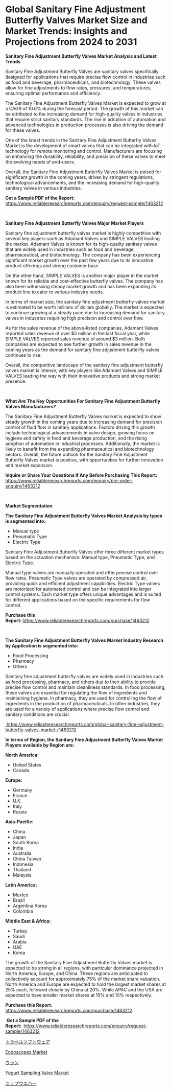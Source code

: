 <p><h1>Global Sanitary Fine Adjustment Butterfly Valves Market Size and Market Trends: Insights and Projections from 2024 to 2031</h1></p><p><strong>Sanitary Fine Adjustment Butterfly Valves Market Analysis and Latest Trends</strong></p>
<p><p>Sanitary Fine Adjustment Butterfly Valves are sanitary valves specifically designed for applications that require precise flow control in industries such as food and beverage, pharmaceuticals, and biotechnology. These valves allow for fine adjustments to flow rates, pressures, and temperatures, ensuring optimal performance and efficiency.</p><p>The Sanitary Fine Adjustment Butterfly Valves Market is expected to grow at a CAGR of 10.6% during the forecast period. The growth of this market can be attributed to the increasing demand for high-quality valves in industries that require strict sanitary standards. The rise in adoption of automation and advanced technologies in production processes is also driving the demand for these valves.</p><p>One of the latest trends in the Sanitary Fine Adjustment Butterfly Valves Market is the development of smart valves that can be integrated with IoT technology for remote monitoring and control. Manufacturers are focusing on enhancing the durability, reliability, and precision of these valves to meet the evolving needs of end-users.</p><p>Overall, the Sanitary Fine Adjustment Butterfly Valves Market is poised for significant growth in the coming years, driven by stringent regulations, technological advancements, and the increasing demand for high-quality sanitary valves in various industries.</p></p>
<p><strong>Get a Sample PDF of the Report:&nbsp;</strong> <a href="https://www.reliableresearchreports.com/enquiry/request-sample/1463212">https://www.reliableresearchreports.com/enquiry/request-sample/1463212</a></p>
<p>&nbsp;</p>
<p><strong>Sanitary Fine Adjustment Butterfly Valves Major Market Players</strong></p>
<p><p>Sanitary fine adjustment butterfly valves market is highly competitive with several key players such as Adamant Valves and SIMPLE VALVES leading the market. Adamant Valves is known for its high-quality sanitary valves that are widely used in industries such as food and beverage, pharmaceutical, and biotechnology. The company has been experiencing significant market growth over the past few years due to its innovative product offerings and strong customer base. </p><p>On the other hand, SIMPLE VALVES is another major player in the market known for its reliable and cost-effective butterfly valves. The company has also been witnessing steady market growth and has been expanding its product line to cater to various industry needs. </p><p>In terms of market size, the sanitary fine adjustment butterfly valves market is estimated to be worth millions of dollars globally. The market is expected to continue growing at a steady pace due to increasing demand for sanitary valves in industries requiring high precision and control over flow. </p><p>As for the sales revenue of the above-listed companies, Adamant Valves reported sales revenue of over $5 million in the last fiscal year, while SIMPLE VALVES reported sales revenue of around $3 million. Both companies are expected to see further growth in sales revenue in the coming years as the demand for sanitary fine adjustment butterfly valves continues to rise. </p><p>Overall, the competitive landscape of the sanitary fine adjustment butterfly valves market is intense, with key players like Adamant Valves and SIMPLE VALVES leading the way with their innovative products and strong market presence.</p></p>
<p>&nbsp;</p>
<p><strong>What Are The Key Opportunities For Sanitary Fine Adjustment Butterfly Valves Manufacturers?</strong></p>
<p><p>The Sanitary Fine Adjustment Butterfly Valves market is expected to show steady growth in the coming years due to increasing demand for precision control of fluid flow in sanitary applications. Factors driving this growth include technological advancements in valve design, growing focus on hygiene and safety in food and beverage production, and the rising adoption of automation in industrial processes. Additionally, the market is likely to benefit from the expanding pharmaceutical and biotechnology sectors. Overall, the future outlook for the Sanitary Fine Adjustment Butterfly Valves market is positive, with opportunities for further innovation and market expansion.</p></p>
<p><strong>Inquire or Share Your Questions If Any Before Purchasing This Report:</strong> <a href="https://www.reliableresearchreports.com/enquiry/pre-order-enquiry/1463212">https://www.reliableresearchreports.com/enquiry/pre-order-enquiry/1463212</a></p>
<p>&nbsp;</p>
<p><strong>Market Segmentation</strong></p>
<p><strong>The Sanitary Fine Adjustment Butterfly Valves Market Analysis by types is segmented into:</strong></p>
<p><ul><li>Manual type</li><li>Pneumatic Type</li><li>Electric Type</li></ul></p>
<p><p>Sanitary Fine Adjustment Butterfly Valves offer three different market types based on the actuation mechanism: Manual type, Pneumatic Type, and Electric Type. </p><p>Manual type valves are manually operated and offer precise control over flow rates. Pneumatic Type valves are operated by compressed air, providing quick and efficient adjustment capabilities. Electric Type valves are motorized for automated control and can be integrated into larger control systems. Each market type offers unique advantages and is suited for different applications based on the specific requirements for flow control.</p></p>
<p><strong>Purchase this Report:&nbsp;</strong><a href="https://www.reliableresearchreports.com/purchase/1463212">https://www.reliableresearchreports.com/purchase/1463212</a></p>
<p>&nbsp;</p>
<p><strong>The Sanitary Fine Adjustment Butterfly Valves Market Industry Research by Application is segmented into:</strong></p>
<p><ul><li>Food Processing</li><li>Pharmacy</li><li>Others</li></ul></p>
<p><p>Sanitary fine adjustment butterfly valves are widely used in industries such as food processing, pharmacy, and others due to their ability to provide precise flow control and maintain cleanliness standards. In food processing, these valves are essential for regulating the flow of ingredients and maintaining hygiene. In pharmacy, they are used for controlling the flow of ingredients in the production of pharmaceuticals. In other industries, they are used for a variety of applications where precise flow control and sanitary conditions are crucial.</p></p>
<p><a href="https://www.reliableresearchreports.com/global-sanitary-fine-adjustment-butterfly-valves-market-r1463212">&nbsp;https://www.reliableresearchreports.com/global-sanitary-fine-adjustment-butterfly-valves-market-r1463212</a></p>
<p><strong>In terms of Region, the Sanitary Fine Adjustment Butterfly Valves Market Players available by Region are:</strong></p>
<p>
    <p> <strong> North America: </strong>
        <ul>
            <li>United States</li>
            <li>Canada</li>
        </ul>
        </p> 
    <p> <strong> Europe: </strong>
        <ul>
            <li>Germany</li>
            <li>France</li>
            <li>U.K.</li>
            <li>Italy</li>
            <li>Russia</li>
        </ul>
        </p> 
    <p> <strong> Asia-Pacific: </strong>
        <ul>
            <li>China</li>
            <li>Japan</li>
            <li>South Korea</li>
            <li>India</li>
            <li>Australia</li>
            <li>China Taiwan</li>
            <li>Indonesia</li>
            <li>Thailand</li>
            <li>Malaysia</li>
        </ul>
        </p> 
    <p> <strong> Latin America: </strong>
        <ul>
            <li>Mexico</li>
            <li>Brazil</li>
            <li>Argentina Korea</li>
            <li>Colombia</li>
        </ul>
        </p> 
    <p> <strong> Middle East & Africa: </strong>
        <ul>
            <li>Turkey</li>
            <li>Saudi</li>
            <li>Arabia</li>
            <li>UAE</li>
            <li>Korea</li>
        </ul>
    </p>
    </p>
<p><p>The growth of the Sanitary Fine Adjustment Butterfly Valves market is expected to be strong in all regions, with particular dominance projected in North America, Europe, and China. These regions are anticipated to collectively account for approximately 75% of the market share valuation. North America and Europe are expected to hold the largest market shares at 25% each, followed closely by China at 20%. While APAC and the USA are expected to have smaller market shares at 15% and 10% respectively.</p></p>
<p><strong>Purchase this Report: </strong><a href="https://www.reliableresearchreports.com/purchase/1463212">https://www.reliableresearchreports.com/purchase/1463212</a></p>
<p>&nbsp;<strong>Get a Sample PDF of the Report:&nbsp;&nbsp;</strong><a href="https://www.reliableresearchreports.com/enquiry/request-sample/1463212">https://www.reliableresearchreports.com/enquiry/request-sample/1463212</a></p>
<p><strong></strong></p>
<p><p><a href="https://medium.com/@raymanta28/%E6%97%85%E8%A1%8C%E3%82%BD%E3%83%95%E3%83%88%E3%82%A6%E3%82%A7%E3%82%A2%E5%B8%82%E5%A0%B4%E3%82%B7%E3%82%A7%E3%82%A2%E3%81%AE%E9%80%B2%E5%8C%96%E3%81%A8%E5%B8%82%E5%A0%B4%E6%88%90%E9%95%B7%E3%83%88%E3%83%AC%E3%83%B3%E3%83%892024%E5%B9%B4%E3%81%8B%E3%82%892031%E5%B9%B4%E3%81%BE%E3%81%A7-d49d51558491">トラベルソフトウェア</a></p><p><a href="https://medium.com/@stevenlane654/endoscopes-market-size-and-market-trends-complete-industry-overview-2024-to-2031-0e4f13d52b66">Endoscopes Market</a></p><p><a href="https://github.com/qwpelcjko9242629/Market-Research-Report-List-1/blob/main/565281341307.md">ウラン</a></p><p><a href="https://github.com/okotobwrhuteie/Market-Research-Report-List-2/blob/main/yogurt-sampling-valve-market.md">Yogurt Sampling Valve Market</a></p><p><a href="https://medium.com/@lindrup2/inp%E3%82%A6%E3%82%A8%E3%83%8F%E3%83%BC%E3%83%9E%E3%83%BC%E3%82%B1%E3%83%83%E3%83%88-2031%E5%B9%B4%E3%81%BE%E3%81%A7%E3%81%AE%E6%88%90%E5%8A%9F%E3%81%99%E3%82%8B%E3%83%93%E3%82%B8%E3%83%8D%E3%82%B9%E6%88%A6%E7%95%A5%E3%81%AE%E3%82%AB%E3%82%AE-deb63b6c49d6">ニップウエハー</a></p></p>